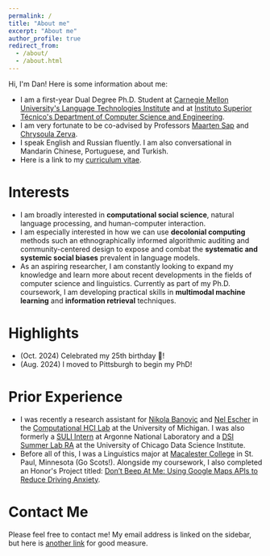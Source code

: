 ```yaml
---
permalink: /
title: "About me"
excerpt: "About me"
author_profile: true
redirect_from: 
  - /about/
  - /about.html
---
```


Hi, I'm Dan! Here is some information about me:
- I am a first-year Dual Degree Ph.D. Student at [Carnegie Mellon University's Language Technologies Institute](https://www.lti.cs.cmu.edu/) and at [Instituto Superior Técnico's Department of Computer Science and Engineering](https://dei.tecnico.ulisboa.pt/).
- I am very fortunate to be co-advised by Professors [Maarten Sap](https://maartensap.com/) and [Chrysoula Zerva](https://scholar.google.com/citations?user=S5NGkFsAAAAJ&hl=en&oi=ao).
- I speak English and Russian fluently. I am also conversational in Mandarin Chinese, Portuguese, and Turkish.
- Here is a link to my [curriculum vitae](https://chechelnitskd.github.io/Chechelnitsky_CV_2024.pdf).

# Interests
- I am broadly interested in **computational social science**, natural language processing, and human-computer interaction. 
- I am especially interested in how we can use **decolonial computing** methods such an ethnographically informed algorithmic auditing and community-centered design to expose and combat the **systematic and systemic social biases** prevalent in language models.
- As an aspiring researcher, I am constantly looking to expand my knowledge and learn more about recent developments in the fields of computer science and linguistics. Currently as part of my Ph.D. coursework, I am developing practical skills in **multimodal machine learning** and **information retrieval** techniques.

# Highlights
- (Oct. 2024) Celebrated my 25th birthday 🥳!
- (Aug. 2024) I moved to Pittsburgh to begin my PhD!

# Prior Experience
- I was recently a research assistant for [Nikola Banovic](https://www.nikolabanovic.net/) and [Nel Escher](https://kescher.github.io/cool-zone/) in the [Computational HCI Lab](https://x.com/comphcilab) at the University of Michigan. I was also formerly a [SULI Intern](https://science.osti.gov/wdts/suli) at Argonne National Laboratory and a [DSI Summer Lab RA](https://datascience.uchicago.edu/education/summerlab/) at the University of Chicago Data Science Institute.
- Before all of this, I was a Linguistics major at [Macalester College](https://www.macalester.edu/) in St. Paul, Minnesota (Go Scots!). Alongside my coursework, I also completed an Honor's Project titled: [Don’t Beep At Me: Using Google Maps APIs to Reduce Driving Anxiety](https://digitalcommons.macalester.edu/mathcs_honors/69/).

# Contact Me
Please feel free to contact me! My email address is linked on the sidebar, but here is [another link](mailto:dchechel@cmu.edu) for good measure.
